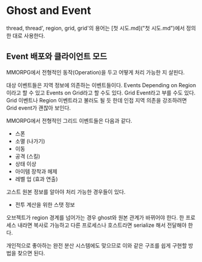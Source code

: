 # Ghost and Event 

thread, thread', region, grid, grid'의 용어는 [첫 시도.md]("첫 시도.md")에서 정의한 대로 사용한다. 

## Event 배포와 클라이언트 모드 

MMORPG에서 전형적인 동작(Operation)을 두고 어떻게 처리 가능한 지 살핀다. 

대상 이벤트들은 지역 정보에 의존하는 이벤트들이다. Events Depending on Region이라고 할 수 있고 
Events on Grid라고 할 수도 있다. Grid Event라고 부를 수도 있다. Grid 이벤트나 Region 이벤트라고 
불러도 될 듯 한데 인접 지역 의존을 강조하려면 Grid event가 괜찮아 보인다. 

MMORPG에서 전형적인 그리드 이벤트들은 다음과 같다. 
- 스폰 
- 소멸 (나가기)
- 이동 
- 공격 (스킬) 
- 상태 이상
- 아이템 장착과 헤제 
- 레벨 업 (효과 연출) 

고스트 원본 정보를 알아야 처리 가능한 경우들이 있다. 

- 전투 계산을 위한 스탯 정보 

오브젝트가 region 경계를 넘어가는 경우 ghost와 원본 관계가 바뀌어야 한다. 
한 프로세스 내라면 복사로 가능하고 다른 프로세스나 호스트라면 serialize 해서 전달해야 한다. 

개인적으로 좋아하는 완전 분산 시스템에도 맞으므로 이와 같은 구조를 
쉽게 구현할 방법을 찾으면 된다. 


